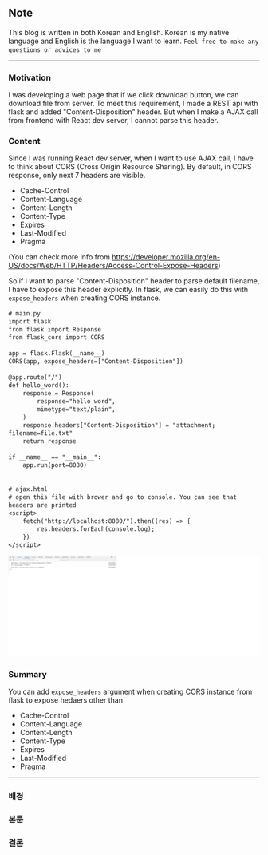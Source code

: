 ## Note
This blog is written in both Korean and English. Korean is my native language and English is the language I want to learn.
`Feel free to make any questions or advices to me`

***

### Motivation
I was developing a web page that if we click download button, we can download file from server.
To meet this requirement, I made a REST api with flask and added "Content-Disposition" header.
But when I make a AJAX call from frontend with React dev server, I cannot parse this header.

### Content
Since I was running React dev server, when I want to use AJAX call, I have to think about CORS (Cross Origin Resource Sharing). By default, in CORS response, only next 7 headers are visible.
- Cache-Control
- Content-Language
- Content-Length
- Content-Type
- Expires
- Last-Modified
- Pragma

(You can check more info from https://developer.mozilla.org/en-US/docs/Web/HTTP/Headers/Access-Control-Expose-Headers)

So if I want to parse "Content-Disposition" header to parse default filename, I have to
expose this header explicitly. In flask, we can easily do this with `expose_headers` when
creating CORS instance.
```
# main.py
import flask
from flask import Response
from flask_cors import CORS

app = flask.Flask(__name__)
CORS(app, expose_headers=["Content-Disposition"])

@app.route("/")
def hello_word():
    response = Response(
        response="hello word",
        mimetype="text/plain",
    )
    response.headers["Content-Disposition"] = "attachment; filename=file.txt"
    return response

if __name__ == "__main__":
    app.run(port=8080)


# ajax.html
# open this file with brower and go to console. You can see that headers are printed
<script>
    fetch("http://localhost:8080/").then((res) => {
        res.headers.forEach(console.log);
    })
</script>
```

<img src="/imgs/img1.png"></img></br>


### Summary
You can add `expose_headers` argument when creating CORS instance from flask to
expose hedaers other than
- Cache-Control
- Content-Language
- Content-Length
- Content-Type
- Expires
- Last-Modified
- Pragma


***

### 배경


### 본문


### 결론
